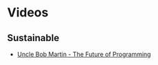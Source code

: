 # Videos

## Sustainable

* [Uncle Bob Martin - The Future of Programming](https://www.youtube.com/watch?v=ecIWPzGEbFc)
